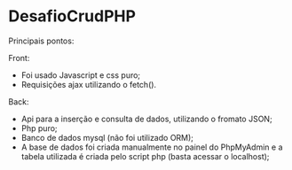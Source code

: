 # DesafioCrudPHP

Principais pontos:

Front:
  - Foi usado Javascript e css puro;
  - Requisições ajax utilizando o fetch().
 
Back: 
  - Api para a inserção e consulta de dados, utilizando o fromato JSON;
  - Php puro;
  - Banco de dados mysql (não foi utilizado ORM);
  - A base de dados foi criada manualmente no painel do PhpMyAdmin e a tabela utilizada é criada pelo script php (basta acessar o localhost);
